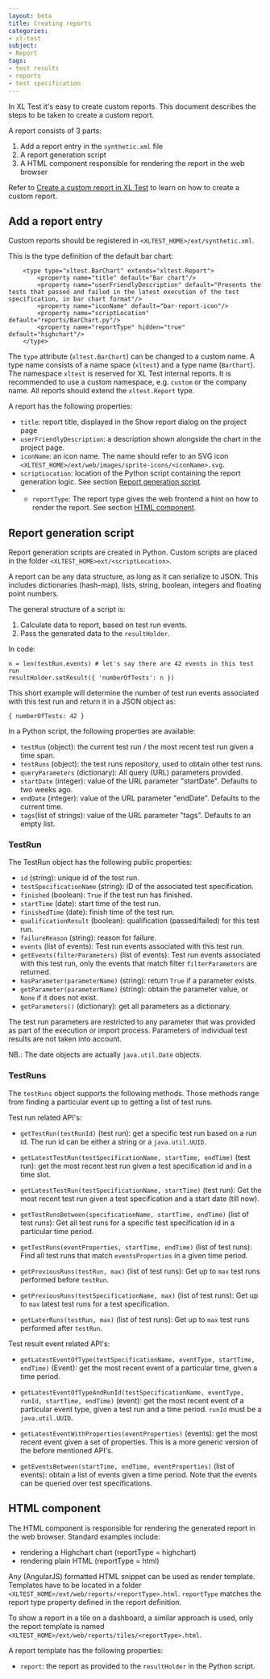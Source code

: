 ```yaml
---
layout: beta
title: Creating reports
categories:
- xl-test
subject:
- Report
tags:
- test results
- reports
- test specification
---
```


In XL Test it's easy to create custom reports. This document describes the steps to be taken to create a custom report.

A report consists of 3 parts:

 1. Add a report entry in the `synthetic.xml` file
 2. A report generation script
 3. A HTML component responsible for rendering the report in the web browser

Refer to [Create a custom report in XL Test](/xl-test/how-to/create-a-custom-report-in-xl-test.html) to learn on how to create a custom report.

## Add a report entry

Custom reports should be registered in `<XLTEST_HOME>/ext/synthetic.xml`.

This is the type definition of the default bar chart:

        <type type="xltest.BarChart" extends="xltest.Report">
            <property name="title" default="Bar chart"/>
            <property name="userFriendlyDescription" default="Presents the tests that passed and failed in the latest execution of the test specification, in bar chart format"/>
            <property name="iconName" default="bar-report-icon"/>
            <property name="scriptLocation" default="reports/BarChart.py"/>
            <property name="reportType" hidden="true" default="highchart"/>
        </type>

The `type` attribute (`xltest.BarChart`) can be changed to a custom name. A type name consists of a name space (`xltest`) and a type name (`BarChart`). The namespace `xltest` is reserved for XL Test internal reports. It is recommended to use a custom namespace, e.g. `custom` or the company name. All reports should extend the `xltest.Report` type.

A report has the following properties:

 * `title`: report title, displayed in the Show report dialog on the project page
 * `userFriendlyDescription`: a description shown alongside the chart in the project page.
 * `iconName`: an icon name. The name should refer to an SVG icon `<XLTEST_HOME>/ext/web/images/sprite-icons/<iconName>.svg`.
 * `scriptLocation`: location of the Python script containing the report generation logic. See section [Report generation script](#report-generation-type).
 *   * `reportType`: The report type gives the web frontend a hint on how to render the report. See section [HTML component](#html-component).

## Report generation script

Report generation scripts are created in Python. Custom scripts are placed in the folder `<XLTEST_HOME>ext/<scriptLocation>`.

A report can be any data structure, as long as it can serialize to JSON. This includes dictionaries (hash-map), lists, string, boolean, integers and floating point numbers.

The general structure of a script is:

 1. Calculate data to report, based on test run events.
 2. Pass the generated data to the `resultHolder`.

In code:
 
    n = len(testRun.events) # let's say there are 42 events in this test run
    resultHolder.setResult({ 'numberOfTests': n })

This short example will determine the number of test run events associated with this test run and return it in a JSON object as:

    { numberOfTests: 42 }
    
In a Python script, the following properties are available:

 * `testRun` (object): the current test run / the most recent test run given a time span.
 * `testRuns` (object): the test runs repository, used to obtain other test runs.
 * `queryParameters` (dictionary): All query (URL) parameters provided.
 * `startDate` (integer): value of the URL parameter "startDate". Defaults to two weeks ago.
 * `endDate` (integer): value of the URL parameter "endDate". Defaults to the current time.
 * `tags`(list of strings): value of the URL parameter "tags". Defaults to an empty list. 

### TestRun

The TestRun object has the following public properties:

 * `id` (string): unique id of the test run.
 * `testSpecificationName` (string): ID of the associated test specification.
 * `finished` (boolean): `True` if the test run has finished.
 * `startTime` (date): start time of the test run.
 * `finishedTime` (date): finish time of the test run.
 * `qualificationResult` (boolean): qualification (passed/failed) for this test run.
 * `failureReason` (string): reason for failure.
 * `events` (list of events): Test run events associated with this test run.
 * `getEvents(filterParameters)` (list of events): Test run events associated with this test run, only the events that match filter `filterParameters` are returned.
 * `hasParameter(parameterName)` (string): return `True` if a parameter exists.
 * `getParameter(parameterName)` (string): obtain the parameter value, or `None` if it does not exist.
 * `getParameters()` (dictionary): get all parameters as a dictionary.

The test run parameters are restricted to any parameter that was provided as part of the execution or import process. Parameters of individual test results are not taken into account. 

NB.: The date objects are actually `java.util.Date` objects.

### TestRuns

The `testRuns` object supports the following methods. Those methods range from finding a particular event up to getting a list of test runs.

Test run related API's:

 * `getTestRun(testRunId)` (test run): get a specific test run based on a run id. The run id can be either a string or a `java.util.UUID`.
 * `getLatestTestRun(testSpecificationName, startTime, endTime)` (test run): get the most recent test run given a test specification id and in a time slot.
 * `getLatestTestRun(testSpecificationName, startTime)` (test run): Get the most recent test run given a test specification and a start date (till now).

 * `getTestRunsBetween(specificationName, startTime, endTime)` (list of test runs): Get all test runs for a specific test specification id in a particular time period.
 * `getTestRuns(eventProperties, startTime, endTime)` (list of test runs): Find all test runs that match `eventsProperties` in a given time period.
 * `getPreviousRuns(testRun, max)` (list of test runs): Get up to `max` test runs performed before `testRun`.
 * `getPreviousRuns(testSpecificationName, max)` (list of test runs): Get up to `max` latest test runs for a test specification.
 * `getLaterRuns(testRun, max)` (list of test runs): Get up to `max` test runs performed after `testRun`.

Test result event related API's:

 * `getLatestEventOfType(testSpecificationName, eventType, startTime, endTime)` (Event): get the most recent event of a particular time, given a time period.
 * `getLatestEventOfTypeAndRunId(testSpecificationName, eventType, runId, startTime, endTime)` (event): get the most recent event of a particular event type, given a test run and a time period. `runId` must be a `java.util.UUID`.
 * `getLatestEventWithProperties(eventProperties)` (events): get the most recent event given a set of properties. This is a more generic version of the before mentioned API's.

 * `getEventsBetween(startTime, endTime, eventProperties)` (list of events): obtain a list of events given a time period. Note that the events can be queried over test specifications.


## HTML component

The HTML component is responsible for rendering the generated report in the web browser. Standard examples include:

 * rendering a Highchart chart (reportType = highchart)
 * rendering plain HTML (reportType = html)

Any (AngularJS) formatted HTML snippet can be used as render template. Templates have to be located in a folder `<XLTEST_HOME>/ext/web/reports/<reportType>.html`. `reportType` matches the report type property defined in the report definition.

To show a report in a tile on a dashboard, a similar approach is used, only the report template is named `<XLTEST_HOME>/ext/web/reports/tiles/<reportType>.html`.

A report template has the following properties:

 * `report`: the report as provided to the `resultHolder` in the Python script.

